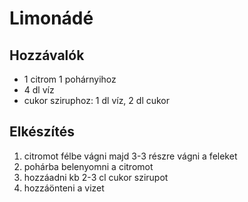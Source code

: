 # Limonádé

## Hozzávalók
- 1 citrom 1 pohárnyihoz
- 4 dl víz
- cukor sziruphoz: 1 dl víz, 2 dl cukor

## Elkészítés
1. citromot félbe vágni majd 3-3 részre vágni a feleket
2. pohárba belenyomni a citromot
3. hozzáadni kb 2-3 cl cukor szirupot
4. hozzáönteni a vizet